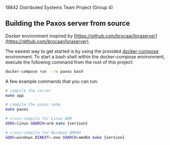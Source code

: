 18842 Distributed Systems Team Project (Group 4)

## Building the Paxos server from source
Docker environment inspired by [https://github.com/brocaar/loraserver](https://github.com/brocaar/loraserver).

The easiest way to get started is by using the provided 
[docker-compose](https://docs.docker.com/compose/) environment. To start a bash
shell within the docker-compose environment, execute the following command from
the root of this project:

```bash
docker-compose run --rm paxos bash
```

A few example commands that you can run:

```bash
# compile the server
make app

# compile the paxos node
make paxos

# cross-compile for Linux ARM
GOOS=linux GOARCH=arm make {version}

# cross-compile for Windows AMD64
GOOS=windows BINEXT=.exe GOARCH=amd64 make {version}
```
